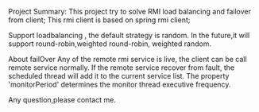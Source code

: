 Project Summary:
This project try to solve RMI load balancing and failover from client; This rmi client is based on spring rmi client;

Support loadbalancing , the default strategy is random. In the future,it will support round-robin,weighted round-robin, weighted random.

About failOver Any of the remote rmi service is live, the client can be call remote service normally. If the remote service recover from fault, the scheduled thread will add it to the current service list. The property 'monitorPeriod' determines the monitor thread executive frequency.

Any question,please contact me. 

